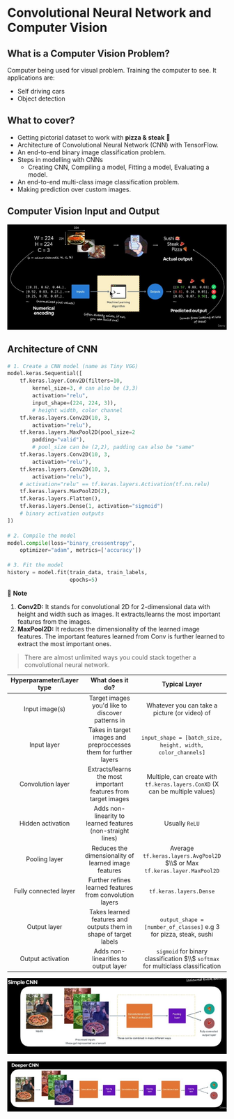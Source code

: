 # Convolutional Neural Network and Computer Vision

## What is a Computer Vision Problem?
Computer being used for visual problem. Training the computer to see. It applications are: 
- Self driving cars
- Object detection

## What to cover?
- Getting pictorial dataset to work with **pizza & steak** :pizza: 
- Architecture of Convolutional Neural Network (CNN) with TensorFlow.
- An end-to-end binary image classification problem.
- Steps in modelling with CNNs
    - Creating CNN, Compiling a model, Fitting a model, Evaluating a model.
- An end-to-end multi-class image classification problem.
- Making prediction over custom images.

## Computer Vision Input and Output
![input_output](./images/input.JPG)

## Architecture of CNN

```py
# 1. Create a CNN model (name as Tiny VGG)
model.keras.Sequential([
    tf.keras.layer.Conv2D(filters=10, 
        kernel_size=3, # can also be (3,3)
        activation="relu",
        input_shape=(224, 224, 3)),
        # height width, color channel
    tf.keras.layers.Conv2D(10, 3,
        activation="relu"),
    tf.keras.layers.MaxPool2D(pool_size=2
        padding="valid"),
        # pool_size can be (2,2), padding can also be "same"
    tf.keras.layers.Conv2D(10, 3,
        activation="relu"),
    tf.keras.layers.Conv2D(10, 3,
        activation="relu"),
    # activation="relu" == tf.keras.layers.Activation(tf.nn.relu)
    tf.keras.layers.MaxPool2D(2),
    tf.keras.layers.Flatten(),
    tf.keras.layers.Dense(1, activation="sigmoid")
    # binary activation outputs
])

# 2. Compile the model
model.compile(loss="binary_crossentropy", 
    optimizer="adam", metrics=['accuracy'])

# 3. Fit the model
history = model.fit(train_data, train_labels, 
                    epochs=5)
```

:key: **Note**

1. **Conv2D:** It stands for convolutional 2D for 2-dimensional data with height and width such as images. It extracts/learns the most important features from the images.
2. **MaxPool2D:** It reduces the dimensionality of the learned image features. The important features learned from Conv is further learned to extract the most important ones.

> There are almost unlimited ways you could stack together a convolutional neural network.

|Hyperparameter/Layer type|What does it do?|Typical Layer|
|:------------:|:--------------------:|:----------:|
|Input image(s)|Target images you'd like to discover patterns in|Whatever you can take a picture (or video) of|
|Input layer|Takes in target images and preproccesses them for further layers|`input_shape = [batch_size, height, width, color_channels]`|
|Convolution layer|Extracts/learns the most important features from target images|Multiple, can create with `tf.keras.layers.ConXD` (X can be multiple values)|
|Hidden activation|Adds non-linearity to learned features (non-straight lines)|Usually `ReLU`|
|Pooling layer|Reduces the dimensionality of learned image features|Average `tf.keras.layers.AvgPool2D` $\\$ or Max `tf.keras.layer.MaxPool2D`|
|Fully connected layer|Further refines learned features from convolution layers|`tf.keras.layers.Dense`|
|Output layer|Takes learned features and outputs them in shape of target labels|`output_shape = [number_of_classes]` e.g 3 for pizza, steak, sushi|
|Output activation|Adds non-linearities to output layer|`sigmoid` for binary classification $\\$ `softmax` for multiclass classification|

![Simple CNN](./images/simple_CNN.JPG)

![Deeper CNN](./images/deeper_CNN.JPG)